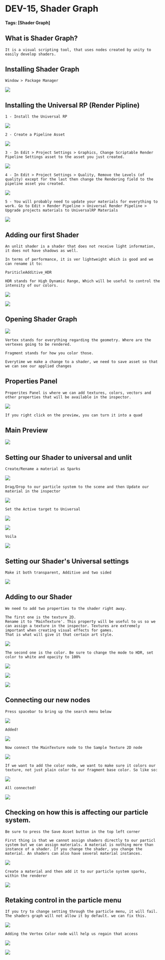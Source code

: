 # DEV-15, Shader Graph
#### Tags: [Shader Graph]

## What is Shader Graph?
    It is a visual scripting tool, that uses nodes created by unity to easily develop shaders.

## Installing Shader Graph

    Window > Package Manager

![](../images/DEV-15/DEV-15-A.png)

## Installing the Universal RP (Render Pipline)

    1 - Install the Universal RP

![](../images/DEV-15/DEV-15-I.png)

    2 - Create a Pipeline Asset

![](../images/DEV-15/DEV-15-I.png)


    3 - In Edit > Project Settings > Graphics, Change Scriptable Render Pipeline Settings asset to the asset you just created. 

![](../images/DEV-15/DEV-15-L.png)

    4 - In Edit > Project Settings > Quality, Remove the Levels (of quality) except for the last then change the Rendering field to the pipeline asset you created.

![](../images/DEV-15/DEV-15-M.png)

    5 - You will probably need to update your materials for everything to work. Go to Edit > Render Pipeline > Universal Render Pipeline > Upgrade projects materials to UniversalRP Materials

![](../images/DEV-15/DEV-15-N.png)   

## Adding our first Shader
    An unlit shader is a shader that does not receive light information, it does not have shadows as well.

    In terms of performance, it is ver lightweight which is good and we can rename it to:
    
    PariticleAdditive_HDR

    HDR stands for High Dynamic Range, Which will be useful to control the intensity of our colors.

![](../images/DEV-15/DEV-15-B.png)

![](../images/DEV-15/DEV-15-C.png)

## Opening Shader Graph

![](../images/DEV-15/DEV-15-D.png)

    Vertex stands for everything regarding the geometry. Where are the vertexes going to be rendered.

    Fragment stands for how you color those.

    Everytime we make a change to a shader, we need to save asset so that we can see our applied changes

## Properties Panel

    Properites Panel is where we can add textures, colors, vectors and other properties that will be available in the inspector.

![](../images/DEV-15/DEV-15-E.png)

    If you right click on the preview, you can turn it into a quad

## Main Preview

![](../images/DEV-15/DEV-15-F.png)


## Setting our Shader to universal and unlit

    Create/Rename a material as Sparks

![](../images/DEV-15/DEV-15-G.png)

    Drag/Drop to our particle system to the scene and then Update our material in the inspector

![](../images/DEV-15/DEV-15-J.png)

    Set the Active target to Universal

![](../images/DEV-15/DEV-15-P.png)

![](../images/DEV-15/DEV-15-Q.png)

    Voila

![](../images/DEV-15/DEV-15-R.png)

## Setting our Shader's Universal settings 

    Make it both transparent, Additive and two sided

![](../images/DEV-15/DEV-15-S.png)

## Adding to our Shader

    We need to add two properties to the shader right away. 
    
    The first one is the texture 2D.
    Rename it to 'MainTexture'. This property will be useful to us so we can assign a texture in the inspector. Textures are extremely important when creating visual effects for games.
    That is what will give it that certain art style.

![](../images/DEV-15/DEV-15-T.png)

    The second one is the color. Be sure to change the mode to HDR, set color to white and opacity to 100%

![](../images/DEV-15/DEV-15-T.png)

![](../images/DEV-15/DEV-15-U.png)

![](../images/DEV-15/DEV-15-V.png)

## Connecting our new nodes

    Press spacebar to bring up the search menu below

![](../images/DEV-15/DEV-15-W.png)

    Added!

![](../images/DEV-15/DEV-15-X.png)

    Now connect the MainTexture node to the Sample Texture 2D node

![](../images/DEV-15/DEV-15-Y.png)

    If we want to add the color node, we want to make sure it colors our texture, not just plain color to our fragment base color. So like so:

![](../images/DEV-15/DEV-15-Z.png)

    All connected!

![](../images/DEV-15/DEV-15-ZA.png)

## Checking on how this is affecting our particle system.

    Be sure to press the Save Asset button in the top left corner

    First thing is that we cannot assign shaders directly to our particl system but we can assign materials. A material is nothing more than instance of a shader. If you change the shader, you change the material. An shaders can also have several material instances.

![](../images/DEV-15/DEV-15-ZC.png)

    Create a material and then add it to our particle system sparks, within the renderer

![](../images/DEV-15/DEV-15-ZB.png)

## Retaking control in the particle menu

    If you try to change setting through the particle menu, it will fail. The shaders graph will not allow it by default. we can fix this.

![](../images/DEV-15/DEV-15-ZD.png)

    Adding the Vertex Color node will help us regain that access

![](../images/DEV-15/DEV-15-ZE.png)

![](../images/DEV-15/DEV-15-ZF.png)